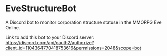 # EveStructureBot

A Discord bot to monitor corporation structure statuse in the MMORPG Eve Online.

Link to add this bot to your Discord server: https://discord.com/api/oauth2/authorize?client_id=1104364770418753616&permissions=2048&scope=bot
